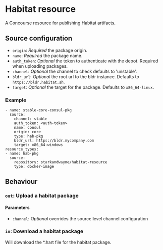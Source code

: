 # Habitat resource

A Concourse resource for publishing Habitat artifacts.

## Source configuration

* `origin`: _Required_ the package origin.
* `name`: _Required_ the package name.
* `auth_token`: _Optional_ the token to authenticate with the depot. Required when uploading packages.
* `channel`: _Optional_ the channel to check defaults to 'unstable'.
* `bldr_url`: _Optional_ the root url to the bldr instance. Defaults to `https://bldr.habitat.sh`.
* `target`: _Optional_ the target for the package. Defaults to `x86_64-linux`.

### Example

```
- name: stable-core-consul-pkg
  source:
    channel: stable
    auth_token: <auth-token>
    name: consul
    origin: core
    type: hab-pkg
    bldr_url: https://bldr.mycompany.com
    target: x86_64-windows
resource_types:
- name: hab-pkg
  source:
    repository: starkandwayne/habitat-resource
    type: docker-image
```

## Behaviour

### `out`: Upload a habitat package
#### Parameters
* `channel`: _Optional_ overrides the source level channel configuration

### `in`: Download a habitat package
Will download the \*.hart file for the habitat package.
